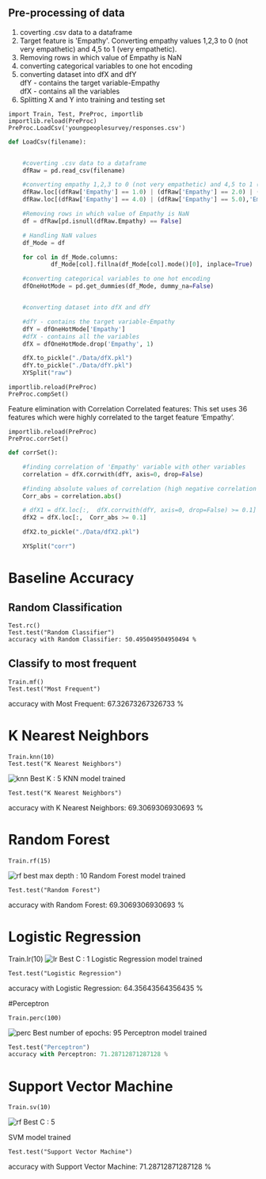 ## Pre-processing of data

1. coverting .csv data to a dataframe
2. Target feature is 'Empathy'. Converting empathy values 1,2,3 to 0 (not very empathetic) and 4,5 to 1 (very empathetic).
3. Removing rows in which value of Empathy is NaN
4. converting categorical variables to one hot encoding
5. converting dataset into dfX and dfY<br>
dfY - contains the target variable-Empathy<br>
dfX - contains all the variables
6. Splitting X and Y into training and testing set
```
import Train, Test, PreProc, importlib
importlib.reload(PreProc)
PreProc.LoadCsv('youngpeoplesurvey/responses.csv')
```
```python
def LoadCsv(filename):


	#coverting .csv data to a dataframe
	dfRaw = pd.read_csv(filename)

	#converting empathy 1,2,3 to 0 (not very empathetic) and 4,5 to 1 (very empathetic)
	dfRaw.loc[(dfRaw['Empathy'] == 1.0) | (dfRaw['Empathy'] == 2.0) | (dfRaw['Empathy'] == 3.0),'Empathy'] = 0
	dfRaw.loc[(dfRaw['Empathy'] == 4.0) | (dfRaw['Empathy'] == 5.0),'Empathy'] = 1

	#Removing rows in which value of Empathy is NaN
	df = dfRaw[pd.isnull(dfRaw.Empathy) == False]

	# Handling NaN values
	df_Mode = df

	for col in df_Mode.columns:
    		df_Mode[col].fillna(df_Mode[col].mode()[0], inplace=True)

    #converting categorical variables to one hot encoding
	dfOneHotMode = pd.get_dummies(df_Mode, dummy_na=False)


	#converting dataset into dfX and dfY

	#dfY - contains the target variable-Empathy
	dfY = dfOneHotMode['Empathy']
	#dfX - contains all the variables
	dfX = dfOneHotMode.drop('Empathy', 1)

	dfX.to_pickle("./Data/dfX.pkl")
	dfY.to_pickle("./Data/dfY.pkl")
	XYSplit("raw")

```


```
importlib.reload(PreProc)
PreProc.compSet()
```

Feature elimination with Correlation
Correlated features: This set uses 36 features which were highly correlated to the target feature ‘Empathy’.

```
importlib.reload(PreProc)
PreProc.corrSet()
```
```python
def corrSet():

	#finding correlation of 'Empathy' variable with other variables
	correlation = dfX.corrwith(dfY, axis=0, drop=False)

	#finding absolute values of correlation (high negative correlation is also high correlation)
	Corr_abs = correlation.abs()

	# dfX1 = dfX.loc[:,  dfX.corrwith(dfY, axis=0, drop=False) >= 0.1]
	dfX2 = dfX.loc[:,  Corr_abs >= 0.1]

	dfX2.to_pickle("./Data/dfX2.pkl")

	XYSplit("corr")
```

# Baseline Accuracy
## Random Classification
```
Test.rc()
Test.test("Random Classifier")
accuracy with Random Classifier: 50.495049504950494 %
```
## Classify to most frequent
```
Train.mf()
Test.test("Most Frequent")
```
accuracy with Most Frequent: 67.32673267326733 %

# K Nearest Neighbors
```
Train.knn(10)
Test.test("K Nearest Neighbors")
```

![knn](https://user-images.githubusercontent.com/13432475/49681479-f98ad180-fa67-11e8-9fae-d81c5390de6b.png)
Best K : 5
KNN model trained


```
Test.test("K Nearest Neighbors")
```
accuracy with K Nearest Neighbors: 69.3069306930693 %


# Random Forest
```
Train.rf(15)
```
![rf](https://user-images.githubusercontent.com/13432475/49681740-61dbb200-fa6c-11e8-919a-3877b8c53358.png)
best max depth : 10
Random Forest model trained

```
Test.test("Random Forest")
```
accuracy with Random Forest: 69.3069306930693 %

# Logistic Regression

Train.lr(10)
![lr](https://user-images.githubusercontent.com/13432475/49681713-08738300-fa6c-11e8-8d17-d2cad61de45f.png)
Best C : 1
Logistic Regression model trained

```
Test.test("Logistic Regression")
```
accuracy with Logistic Regression: 64.35643564356435 %


#Perceptron
```
Train.perc(100)
```
![perc](https://user-images.githubusercontent.com/13432475/49681733-4670a700-fa6c-11e8-9f0c-6626c567f6b9.png)
Best number of epochs: 95
Perceptron model trained

```python
Test.test("Perceptron")
accuracy with Perceptron: 71.28712871287128 %
```

# Support Vector Machine
```
Train.sv(10)
```
![rf](https://user-images.githubusercontent.com/13432475/49681740-61dbb200-fa6c-11e8-919a-3877b8c53358.png)
Best C : 5

SVM model trained

```
Test.test("Support Vector Machine")
```
accuracy with Support Vector Machine: 71.28712871287128 %
